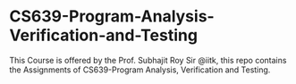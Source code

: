 # CS639-Program-Analysis-Verification-and-Testing
This Course is offered by the Prof. Subhajit Roy Sir @iitk, this repo contains the Assignments of CS639-Program Analysis, Verification and Testing.

